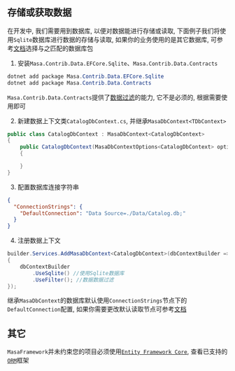 ## 存储或获取数据

在开发中, 我们需要用到数据库, 以便对数据能进行存储或读取, 下面例子我们将使用`Sqlite`数据库进行数据的存储与读取, 如果你的业务使用的是其它数据库, 可参考[文档](/framework/building-blocks/data/orm-efcore)选择与之匹配的数据库包

1. 安装`Masa.Contrib.Data.EFCore.Sqlite`、`Masa.Contrib.Data.Contracts`

```powershell
dotnet add package Masa.Contrib.Data.EFCore.Sqlite
dotnet add package Masa.Contrib.Data.Contracts
```

`Masa.Contrib.Data.Contracts`提供了[数据过滤](/framework/building-blocks/data/data-filter)的能力, 它不是必须的, 根据需要使用即可

2. 新建数据上下文类`CatalogDbContext.cs`, 并继承`MasaDbContext<TDbContext>`

```csharp
public class CatalogDbContext : MasaDbContext<CatalogDbContext>
{
    public CatalogDbContext(MasaDbContextOptions<CatalogDbContext> options) : base(options)
    {

    }
}
```

3. 配置数据库连接字符串

```appsettings.json
{
  "ConnectionStrings": {
    "DefaultConnection": "Data Source=./Data/Catalog.db;"
  }
}
```

4. 注册数据上下文

```csharp
builder.Services.AddMasaDbContext<CatalogDbContext>(dbContextBuilder =>
{
    dbContextBuilder
        .UseSqlite() //使用Sqlite数据库
        .UseFilter(); //数据数据过滤
});
```

继承`MasaDbContext`的数据库默认使用`ConnectionStrings`节点下的`DefaultConnection`配置, 如果你需要更改默认读取节点可参考[文档](/framework/building-blocks/data/connection-strings)

## 其它

`MasaFramework`并未约束您的项目必须使用[`Entity Framework Core`](https://learn.microsoft.com/zh-cn/ef/core/), 查看已支持的[`ORM`](/framework/building-blocks/data/overview)框架 